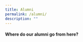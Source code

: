 ```yaml
---
title: Alumni
permalink: /alumni/
description: ""
---
```

#### **Where do our alumni go from here?**
